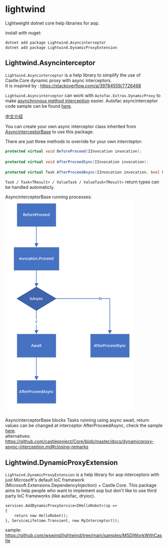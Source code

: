# lightwind

Lightweight dotnet core help libraries for aop.

install with nuget:
```
dotnet add package Lightwind.Asyncinterceptor
dotnet add package Lightwind.DynamicProxyExtension
```

## Lightwind.Asyncinterceptor

`Lightwind.Asyncinterceptor` is a help library to simplify the use of Castle.Core dynamic proxy with async interceptors.  
It is inspired by :  <https://stackoverflow.com/a/39784559/7726468>  


`Lightwind.Asyncinterceptor` can work with `Autofac.Extras.DynamicProxy` to make [asynchronous method interception](https://autofac.readthedocs.io/en/latest/advanced/interceptors.html#asynchronous-method-interception) easier.  Autofac asyncinterceptor code sample can be found [here](https://github.com/wswind/lightwind/tree/main/samples/AutofacAsyncInterceptor).

[中文介绍](https://wswind.github.io/posts/autofac-asyncinterceptor/)


You can create your own async interceptor class inherited from [AsyncinterceptorBase](https://github.com/wswind/lightwind/blob/main/src/Lightwind.AsyncInterceptor/AsyncInterceptorBase.cs) to use this package.  

There are just three methods to override for your own intercteptor:
```csharp
protected virtual void BeforeProceed(IInvocation invocation);

protected virtual void AfterProceedSync(IInvocation invocation);

protected virtual Task AfterProceedAsync(IInvocation invocation, bool hasAsynResult);
```

`Task / Task<TResult> / ValueTask / ValueTask<TResult>` return types can be handled automaticly.

AsyncinterceptorBase running processes:  
![run process](./doc/img/AsyncinterceptorBase-Running-Processes.png)

AsyncinterceptorBase blocks Tasks running using async await, return values can be changed at interceptor AfterProceedAsync, check the sample [here](https://github.com/wswind/lightwind/blob/main/samples/AutofacAsyncInterceptor/CallLoggerAsyncInterceptor.cs).  
alternatives:  <https://github.com/castleproject/Core/blob/master/docs/dynamicproxy-async-interception.md#closing-remarks>

## Lightwind.DynamicProxyExtension

`Lightwind.DynamicProxyExtension` is a help library for aop interceptors with just Microsoft's default IoC framework (Microsoft.Extensions.DependencyInjection) + Castle.Core.
This package aims to help people who want to implement aop but don't like to use third party IoC frameworks (like autofac, dryioc).

```
services.AddDynamicProxyService<IHelloRobot>(sp =>
{
	return new HelloRobot();
}, ServiceLifetime.Transient, new MyInterceptor());
```

sample: <https://github.com/wswind/lightwind/tree/main/samples/MSDIWorkWithCastle>  
